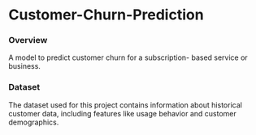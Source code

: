 # Customer-Churn-Prediction
### Overview
A model to predict customer churn for a subscription-
based service or business.

### Dataset
The dataset used for this project contains information about historical customer data, including features like usage behavior and customer demographics.
